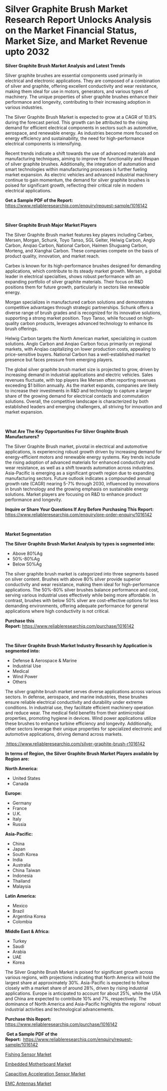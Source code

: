 <p><h1>Silver Graphite Brush Market Research Report Unlocks Analysis on the Market Financial Status, Market Size, and Market Revenue upto 2032</h1></p><p><strong>Silver Graphite Brush Market Analysis and Latest Trends</strong></p>
<p><p>Silver graphite brushes are essential components used primarily in electrical and electronic applications. They are composed of a combination of silver and graphite, offering excellent conductivity and wear resistance, making them ideal for use in motors, generators, and various types of machinery. The unique properties of silver graphite brushes enhance their performance and longevity, contributing to their increasing adoption in various industries. </p><p>The Silver Graphite Brush Market is expected to grow at a CAGR of 10.8% during the forecast period. This growth can be attributed to the rising demand for efficient electrical components in sectors such as automotive, aerospace, and renewable energy. As industries become more focused on energy efficiency and sustainability, the need for high-performance electrical components is intensifying. </p><p>Recent trends indicate a shift towards the use of advanced materials and manufacturing techniques, aiming to improve the functionality and lifespan of silver graphite brushes. Additionally, the integration of automation and smart technologies within manufacturing processes is further fueling market expansion. As electric vehicles and advanced industrial machinery continue to gain momentum, the demand for silver graphite brushes is poised for significant growth, reflecting their critical role in modern electrical applications.</p></p>
<p><strong>Get a Sample PDF of the Report:&nbsp;</strong> <a href="https://www.reliableresearchiq.com/enquiry/request-sample/1016142?utm_campaign=1159&utm_medium=2&utm_source=Github&utm_content=ia&utm_term=10022025&utm_id=silver-graphite-brush">https://www.reliableresearchiq.com/enquiry/request-sample/1016142</a></p>
<p>&nbsp;</p>
<p><strong>Silver Graphite Brush Major Market Players</strong></p>
<p><p>The Silver Graphite Brush market features key players including Carbex, Mersen, Morgan, Schunk, Toyo Tanso, SGL Gelter, Helwig Carbon, Anglo Carbon, Anqiao Carbon, National Carbon, Haimen Shuguang Carbon, Morteng, and Xianghai Carbon. These companies compete on the basis of product quality, innovation, and market reach.</p><p>Carbex is known for its high-performance brushes designed for demanding applications, which contribute to its steady market growth. Mersen, a global leader in electrical specialties, shows robust performance with an expanding portfolio of silver graphite materials. Their focus on R&D positions them for future growth, particularly in sectors like renewable energy.</p><p>Morgan specializes in manufactured carbon solutions and demonstrates competitive advantages through strategic partnerships. Schunk offers a diverse range of brush grades and is recognized for its innovative solutions, supporting a strong market position. Toyo Tanso, while focused on high-quality carbon products, leverages advanced technology to enhance its brush offerings.</p><p>Helwig Carbon targets the North American market, specializing in custom solutions. Anglo Carbon and Anqiao Carbon focus primarily on regional markets, with Anqiao capitalizing on lower production costs, appealing to price-sensitive buyers. National Carbon has a well-established market presence but faces pressure from emerging players.</p><p>The global silver graphite brush market size is projected to grow, driven by increasing demand in industrial applications and electric vehicles. Sales revenues fluctuate, with top players like Mersen often reporting revenues exceeding $1 billion annually. As the market expands, companies are likely to increase their investments in R&D and technology to capture a larger share of the growing demand for electrical contacts and commutation solutions. Overall, the competitive landscape is characterized by both established leaders and emerging challengers, all striving for innovation and market expansion.</p></p>
<p>&nbsp;</p>
<p><strong>What Are The Key Opportunities For Silver Graphite Brush Manufacturers?</strong></p>
<p><p>The Silver Graphite Brush market, pivotal in electrical and automotive applications, is experiencing robust growth driven by increasing demand for energy-efficient motors and renewable energy systems. Key trends include the rising adoption of advanced materials for enhanced conductivity and wear resistance, as well as a shift towards automation across industries. Asia-Pacific is emerging as a significant growth region due to expanding manufacturing sectors. Future outlook indicates a compounded annual growth rate (CAGR) nearing 5-7% through 2030, influenced by innovations in brush technology and the growing emphasis on sustainable energy solutions. Market players are focusing on R&D to enhance product performance and longevity.</p></p>
<p><strong>Inquire or Share Your Questions If Any Before Purchasing This Report:</strong> <a href="https://www.reliableresearchiq.com/enquiry/pre-order-enquiry/1016142?utm_campaign=1159&utm_medium=2&utm_source=Github&utm_content=ia&utm_term=10022025&utm_id=silver-graphite-brush">https://www.reliableresearchiq.com/enquiry/pre-order-enquiry/1016142</a></p>
<p>&nbsp;</p>
<p><strong>Market Segmentation</strong></p>
<p><strong>The Silver Graphite Brush Market Analysis by types is segmented into:</strong></p>
<p><ul><li>Above 80%Ag</li><li>50%-80%Ag</li><li>Below 50%Ag</li></ul></p>
<p><p>The silver graphite brush market is categorized into three segments based on silver content. Brushes with above 80% silver provide superior conductivity and wear resistance, making them ideal for high-performance applications. The 50%-80% silver brushes balance performance and cost, serving various industrial uses effectively while being more affordable. In contrast, brushes with below 50% silver are cost-effective options for less demanding environments, offering adequate performance for general applications where high conductivity is not critical.</p></p>
<p><strong>Purchase this Report:&nbsp;</strong><a href="https://www.reliableresearchiq.com/purchase/1016142?utm_campaign=1159&utm_medium=2&utm_source=Github&utm_content=ia&utm_term=10022025&utm_id=silver-graphite-brush">https://www.reliableresearchiq.com/purchase/1016142</a></p>
<p>&nbsp;</p>
<p><strong>The Silver Graphite Brush Market Industry Research by Application is segmented into:</strong></p>
<p><ul><li>Defense & Aerospace & Marine</li><li>Industrial Use</li><li>Medical</li><li>Wind Power</li><li>Others</li></ul></p>
<p><p>The silver graphite brush market serves diverse applications across various sectors. In defense, aerospace, and marine industries, these brushes ensure reliable electrical conductivity and durability under extreme conditions. In industrial use, they facilitate efficient machinery operation and reduce wear. The medical field benefits from their antimicrobial properties, promoting hygiene in devices. Wind power applications utilize these brushes to enhance turbine efficiency and longevity. Additionally, other sectors leverage their unique properties for specialized electronic and automotive applications, driving demand across markets.</p></p>
<p><a href="https://www.reliableresearchiq.com/silver-graphite-brush-r1016142?utm_campaign=1159&utm_medium=2&utm_source=Github&utm_content=ia&utm_term=10022025&utm_id=silver-graphite-brush">&nbsp;https://www.reliableresearchiq.com/silver-graphite-brush-r1016142</a></p>
<p><strong>In terms of Region, the Silver Graphite Brush Market Players available by Region are:</strong></p>
<p>
    <p> <strong> North America: </strong>
        <ul>
            <li>United States</li>
            <li>Canada</li>
        </ul>
        </p> 
    <p> <strong> Europe: </strong>
        <ul>
            <li>Germany</li>
            <li>France</li>
            <li>U.K.</li>
            <li>Italy</li>
            <li>Russia</li>
        </ul>
        </p> 
    <p> <strong> Asia-Pacific: </strong>
        <ul>
            <li>China</li>
            <li>Japan</li>
            <li>South Korea</li>
            <li>India</li>
            <li>Australia</li>
            <li>China Taiwan</li>
            <li>Indonesia</li>
            <li>Thailand</li>
            <li>Malaysia</li>
        </ul>
        </p> 
    <p> <strong> Latin America: </strong>
        <ul>
            <li>Mexico</li>
            <li>Brazil</li>
            <li>Argentina Korea</li>
            <li>Colombia</li>
        </ul>
        </p> 
    <p> <strong> Middle East & Africa: </strong>
        <ul>
            <li>Turkey</li>
            <li>Saudi</li>
            <li>Arabia</li>
            <li>UAE</li>
            <li>Korea</li>
        </ul>
    </p>
    </p>
<p><p>The Silver Graphite Brush Market is poised for significant growth across various regions, with projections indicating that North America will hold the largest share at approximately 30%. Asia-Pacific is expected to follow closely with a market share of around 28%, driven by rising industrial applications. Europe is anticipated to account for about 25%, while the USA and China are expected to contribute 10% and 7%, respectively. The dominance of North America and Asia-Pacific highlights the regions' robust industrial activities and technological advancements.</p></p>
<p><strong>Purchase this Report: </strong><a href="https://www.reliableresearchiq.com/purchase/1016142?utm_campaign=1159&utm_medium=2&utm_source=Github&utm_content=ia&utm_term=10022025&utm_id=silver-graphite-brush">https://www.reliableresearchiq.com/purchase/1016142</a></p>
<p>&nbsp;<strong>Get a Sample PDF of the Report:&nbsp;&nbsp;</strong><a href="https://www.reliableresearchiq.com/enquiry/request-sample/1016142?utm_campaign=1159&utm_medium=2&utm_source=Github&utm_content=ia&utm_term=10022025&utm_id=silver-graphite-brush">https://www.reliableresearchiq.com/enquiry/request-sample/1016142</a></p>
<p><strong></strong></p>
<p><p><a href="https://github.com/ansanokajabi/Market-Research-Report-List-1/blob/main/fishing-sensor-market.md?utm_campaign=1159&utm_medium=2&utm_source=Github&utm_content=ia&utm_term=10022025&utm_id=silver-graphite-brush">Fishing Sensor Market</a></p><p><a href="https://github.com/yecafbiso/Market-Research-Report-List-1/blob/main/embedded-motherboard-market.md?utm_campaign=1159&utm_medium=2&utm_source=Github&utm_content=ia&utm_term=10022025&utm_id=silver-graphite-brush">Embedded Motherboard Market</a></p><p><a href="https://github.com/okonjinerka/Market-Research-Report-List-1/blob/main/capacitive-acceleration-sensor-market.md?utm_campaign=1159&utm_medium=2&utm_source=Github&utm_content=ia&utm_term=10022025&utm_id=silver-graphite-brush">Capacitive Acceleration Sensor Market</a></p><p><a href="https://github.com/rrosasdaunas/Market-Research-Report-List-1/blob/main/emc-antennas-market.md?utm_campaign=1159&utm_medium=2&utm_source=Github&utm_content=ia&utm_term=10022025&utm_id=silver-graphite-brush">EMC Antennas Market</a></p></p>